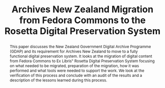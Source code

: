 ---
abstract: This paper discusses the New Zealand Government Digital Archive Programme
  (GDAP) and its requirement for Archives New Zealand to move to a fully functional
  digital preservation system. It looks at the migration of digital content from Fedora
  Commons to Ex Libris‟ Rosetta Digital Preservation System focusing on what needed
  to be migrated, preparation of the migration, how it was performed and what tools
  were needed to support the work. We look at the verification of this process and
  conclude with an audit of the results and a description of the lessons learned during
  this process.
creators:
- Hutar, Jan
date: null
document_url: https://services.phaidra.univie.ac.at/api/object/o:377389/download
grand_parent: iPRES
institutions: []
keywords:
- management
- measurement
- verification
- lisbon
landing_page_url: https://phaidra.univie.ac.at/o:377389
language: eng
layout: publication
license: CC BY-SA 2.0 AT
notes_url: null
parent: iPRES 2013
publication_type: paper
size: 538671
slides_url: null
source_name: iPRES
stream_url: null
title: Archives New Zealand Migration from Fedora Commons to the Rosetta Digital Preservation
  System
year: 2013
---